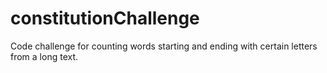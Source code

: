 # constitutionChallenge
Code challenge for counting words starting and ending with certain letters from a long text.
